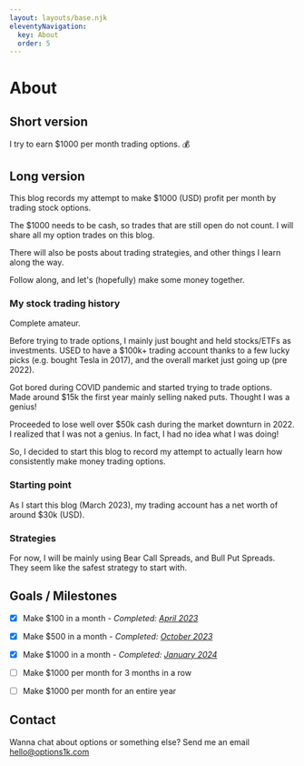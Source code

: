 ```yaml
---
layout: layouts/base.njk
eleventyNavigation:
  key: About
  order: 5
---
```

# About

## Short version

I try to earn $1000 per month trading options. 💰


## Long version
This blog records my attempt to make $1000 (USD) profit per month by trading stock options.  

The $1000 needs to be cash, so trades that are still open do not count. I will share all my option trades on this blog.  

There will also be posts about trading strategies, and other things I learn along the way.  

Follow along, and let's (hopefully) make some money together.

### My stock trading history
Complete amateur.  

Before trying to trade options, I mainly just bought and held stocks/ETFs as investments.  USED to have a $100k+ trading account thanks to a few lucky picks (e.g. bought Tesla in 2017), and the overall market just going up (pre 2022).  

Got bored during COVID pandemic and started trying to trade options.  Made around $15k the first year mainly selling naked puts.  Thought I was a genius!

Proceeded to lose well over $50k cash during the market downturn in 2022.  I realized that I was not a genius.  In fact, I had no idea what I was doing! 

So, I decided to start this blog to record my attempt to actually learn how consistently make money trading options.

### Starting point 
As I start this blog (March 2023), my trading account has a net worth of around $30k (USD).

### Strategies
For now, I will be mainly using Bear Call Spreads, and Bull Put Spreads.  They seem like the safest strategy to start with.

## Goals / Milestones

- [x] Make $100 in a month - *Completed: <a href="/how-i-made-288-in-april-2023/">April 2023</a>*
- [x] Make $500 in a month - *Completed: <a href="/how-i-made-755-in-october-2023-trading-options/">October 2023</a>*
- [x] Make $1000 in a month - *Completed: <a href="/how-i-made-1604-in-january-2024-trading-options/">January 2024</a>*
- [ ] Make $1000 per month for 3 months in a row
- [ ] Make $1000 per month for an entire year


## Contact

Wanna chat about options or something else?  Send me an email hello@options1k.com